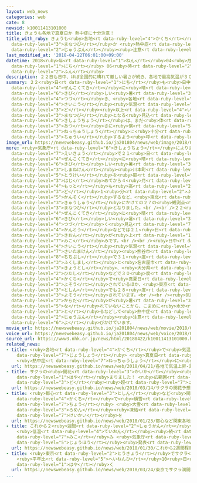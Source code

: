 ```yaml
---
layout: web_news
categories: web
cate: 8
newsid: k10011413101000
title: きょうも各地で真夏日か 熱中症に十分注意！
title_with_ruby: きょうも<ruby>各地<rt data-ruby-level="4">かくち</rt></ruby>で<ruby>真夏日<rt
  data-ruby-level="3">まなつび</rt></ruby>か <ruby>熱中症<rt data-ruby-level="7">ねっちゅうしょう</rt></ruby>に<ruby>十分<rt
  data-ruby-level="2">じゅうぶん</rt></ruby><ruby>注意<rt data-ruby-level="3">ちゅうい</rt></ruby>！
last_modified_at: '2018-04-22T06:01:00+09:00'
datetime: 2018<ruby>年<rt data-ruby-level="1">ねん</rt></ruby>04<ruby>月<rt data-ruby-level="1">がつ</rt></ruby>22<ruby>日<rt
  data-ruby-level="1">にち</rt></ruby> 06<ruby>時<rt data-ruby-level="2">じ</rt></ruby>01<ruby>分<rt
  data-ruby-level="2">ふん</rt></ruby>
description: ２２日も日中、ほぼ全国的に晴れて厳しい暑さが続き、各地で最高気温が３０度以上の真夏日となる見込みです。気象庁は、まだ体が暑さに慣れていないことから熱中症に十分注意するよう呼びかけています。
summary: ２２<ruby>日<rt data-ruby-level="1">にち</rt></ruby>も<ruby>日中<rt data-ruby-level="1">にっちゅう</rt></ruby>、ほぼ<ruby>全国的<rt
  data-ruby-level="4">ぜんこくてき</rt></ruby>に<ruby>晴<rt data-ruby-level="2">は</rt></ruby>れて<ruby>厳<rt
  data-ruby-level="6">きび</rt></ruby>しい<ruby>暑<rt data-ruby-level="3">あつ</rt></ruby>さが<ruby>続<rt
  data-ruby-level="4">つづ</rt></ruby>き、<ruby>各地<rt data-ruby-level="4">かくち</rt></ruby>で<ruby>最高<rt
  data-ruby-level="4">さいこう</rt></ruby><ruby>気温<rt data-ruby-level="3">きおん</rt></ruby>が３０<ruby>度<rt
  data-ruby-level="3">ど</rt></ruby><ruby>以上<rt data-ruby-level="4">いじょう</rt></ruby>の<ruby>真夏日<rt
  data-ruby-level="3">まなつび</rt></ruby>となる<ruby>見込<rt data-ruby-level="7">みこ</rt></ruby>みです。<ruby>気象庁<rt
  data-ruby-level="6">きしょうちょう</rt></ruby>は、まだ<ruby>体<rt data-ruby-level="2">からだ</rt></ruby>が<ruby>暑<rt
  data-ruby-level="3">あつ</rt></ruby>さに<ruby>慣<rt data-ruby-level="5">な</rt></ruby>れていないことから<ruby>熱中症<rt
  data-ruby-level="7">ねっちゅうしょう</rt></ruby>に<ruby>十分<rt data-ruby-level="2">じゅうぶん</rt></ruby><ruby>注意<rt
  data-ruby-level="3">ちゅうい</rt></ruby>するよう<ruby>呼<rt data-ruby-level="6">よ</rt></ruby>びかけています。
image_url: https://newswebeasy.github.io/ja201804/news/web/image/2018/04/22/K10011413101_1804220607_1804220607_01_03.jpg
more: <ruby>気象庁<rt data-ruby-level="6">きしょうちょう</rt></ruby>によりますと、<ruby>高気圧<rt data-ruby-level="5">こうきあつ</rt></ruby>の<ruby>影響<rt
  data-ruby-level="7">えいきょう</rt></ruby>で２１<ruby>日<rt data-ruby-level="1">にち</rt></ruby>は<ruby>全国的<rt
  data-ruby-level="4">ぜんこくてき</rt></ruby>に<ruby>晴<rt data-ruby-level="2">は</rt></ruby>れて<ruby>厳<rt
  data-ruby-level="6">きび</rt></ruby>しい<ruby>暑<rt data-ruby-level="3">あつ</rt></ruby>さとなり、<ruby>島根県<rt
  data-ruby-level="3">しまねけん</rt></ruby><ruby>川本町<rt data-ruby-level="1">かわもとまち</rt></ruby>で<ruby>統計<rt
  data-ruby-level="5">とうけい</rt></ruby>を<ruby>取<rt data-ruby-level="3">と</rt></ruby>り<ruby>始<rt
  data-ruby-level="3">はじ</rt></ruby>めてから４<ruby>月<rt data-ruby-level="1">がつ</rt></ruby>としては<ruby>最<rt
  data-ruby-level="4">もっと</rt></ruby>も<ruby>高<rt data-ruby-level="2">たか</rt></ruby>い３２<ruby>度<rt
  data-ruby-level="3">ど</rt></ruby>１<ruby>分<rt data-ruby-level="2">ふん</rt></ruby>を<ruby>観測<rt
  data-ruby-level="5">かんそく</rt></ruby>するなど、<ruby>東北<rt data-ruby-level="2">とうほく</rt></ruby>から<ruby>九州<rt
  data-ruby-level="3">きゅうしゅう</rt></ruby>にかけての２７の<ruby>観測点<rt data-ruby-level="5">かんそくてん</rt></ruby>で<ruby>真夏日<rt
  data-ruby-level="3">まなつび</rt></ruby>となりました。<br /><br />２２<ruby>日<rt data-ruby-level="1">にち</rt></ruby>もほぼ<ruby>全国的<rt
  data-ruby-level="4">ぜんこくてき</rt></ruby>に<ruby>晴<rt data-ruby-level="2">は</rt></ruby>れて<ruby>厳<rt
  data-ruby-level="6">きび</rt></ruby>しい<ruby>暑<rt data-ruby-level="3">あつ</rt></ruby>さが<ruby>続<rt
  data-ruby-level="4">つづ</rt></ruby>く<ruby>見込<rt data-ruby-level="7">みこ</rt></ruby>みで、<ruby>関東<rt
  data-ruby-level="4">かんとう</rt></ruby>などでは２１<ruby>日<rt data-ruby-level="1">にち</rt></ruby>より<ruby>気温<rt
  data-ruby-level="3">きおん</rt></ruby>が<ruby>上<rt data-ruby-level="1">あ</rt></ruby>がる<ruby>見込<rt
  data-ruby-level="7">みこ</rt></ruby>みです。<br /><br /><ruby>日中<rt data-ruby-level="1">にっちゅう</rt></ruby>の<ruby>最高<rt
  data-ruby-level="4">さいこう</rt></ruby><ruby>気温<rt data-ruby-level="3">きおん</rt></ruby>は、<ruby>埼玉県<rt
  data-ruby-level="7">さいたまけん</rt></ruby><ruby>熊谷市<rt data-ruby-level="8">くまがやし</rt></ruby>と<ruby>秩父市<rt
  data-ruby-level="8">ちちぶし</rt></ruby>で３１<ruby>度<rt data-ruby-level="3">ど</rt></ruby>、<ruby>福島市<rt
  data-ruby-level="3">ふくしまし</rt></ruby>と<ruby>名古屋市<rt data-ruby-level="3">なごやし</rt></ruby>、<ruby>京都市<rt
  data-ruby-level="3">きょうとし</rt></ruby>、<ruby>大分県<rt data-ruby-level="8">おおいたけん</rt></ruby><ruby>日田市<rt
  data-ruby-level="2">ひたし</rt></ruby>などで３０<ruby>度<rt data-ruby-level="3">ど</rt></ruby>と、<ruby>各地<rt
  data-ruby-level="4">かくち</rt></ruby>で<ruby>真夏日<rt data-ruby-level="3">まなつび</rt></ruby>になると<ruby>予想<rt
  data-ruby-level="3">よそう</rt></ruby>されているほか、<ruby>東京<rt data-ruby-level="2">とうきょう</rt></ruby>の<ruby>都心<rt
  data-ruby-level="3">としん</rt></ruby>でも２８<ruby>度<rt data-ruby-level="3">ど</rt></ruby>などと<ruby>予想<rt
  data-ruby-level="3">よそう</rt></ruby>されています。<br /><br /><ruby>気象庁<rt data-ruby-level="6">きしょうちょう</rt></ruby>は、まだ<ruby>体<rt
  data-ruby-level="2">からだ</rt></ruby>が<ruby>暑<rt data-ruby-level="3">あつ</rt></ruby>さに<ruby>慣<rt
  data-ruby-level="5">な</rt></ruby>れていないことから、こまめに<ruby>水分<rt data-ruby-level="2">すいぶん</rt></ruby>を<ruby>取<rt
  data-ruby-level="3">と</rt></ruby>るなどして<ruby>熱中症<rt data-ruby-level="7">ねっちゅうしょう</rt></ruby>に<ruby>十分<rt
  data-ruby-level="2">じゅうぶん</rt></ruby><ruby>注意<rt data-ruby-level="3">ちゅうい</rt></ruby>するよう<ruby>呼<rt
  data-ruby-level="6">よ</rt></ruby>びかけています。
movie_url: https://newswebeasy.github.io/ja201804/news/web/movie/2018/04/22/k10011413101_201804220607_201804220607.mp4
voice_url: https://newswebeasy.github.io/ja201804/news/web/voice/2018/04/22/k10011413101_201804220607_201804220607.mp3
source_url: https://www3.nhk.or.jp/news/html/20180422/k10011413101000.html
related_news:
- title: <ruby>各地<rt data-ruby-level="4">かくち</rt></ruby>で<ruby>気温<rt data-ruby-level="3">きおん</rt></ruby><ruby>上昇<rt
    data-ruby-level="7">じょうしょう</rt></ruby> <ruby>真夏日<rt data-ruby-level="3">まなつび</rt></ruby>のところも
    <ruby>熱中症<rt data-ruby-level="7">ねっちゅうしょう</rt></ruby>に<ruby>注意<rt data-ruby-level="3">ちゅうい</rt></ruby>
  url: https://newswebeasy.github.io/news/web/2018/04/21/各地で気温上昇-真夏日のところも-熱中症に注意
- title: サクラの<ruby>開花<rt data-ruby-level="3">かいか</rt></ruby><ruby>予想<rt data-ruby-level="3">よそう</rt></ruby><ruby>早<rt
    data-ruby-level="1">はや</rt></ruby>まりました！ <ruby>広範囲<rt data-ruby-level="7">こうはんい</rt></ruby>で20<ruby>度<rt
    data-ruby-level="3">ど</rt></ruby><ruby>超<rt data-ruby-level="7">こ</rt></ruby>え
  url: https://newswebeasy.github.io/news/web/2018/03/14/サクラの開花予想早まりました-広範囲で20度超え
- title: <ruby>都心<rt data-ruby-level="3">としん</rt></ruby>など<ruby>関東<rt data-ruby-level="4">かんとう</rt></ruby><ruby>各地<rt
    data-ruby-level="4">かくち</rt></ruby>で<ruby>積雪<rt data-ruby-level="4">せきせつ</rt></ruby>２０センチ<ruby>超<rt
    data-ruby-level="7">ちょう</rt></ruby> <ruby>大雪<rt data-ruby-level="2">おおゆき</rt></ruby>や<ruby>路面<rt
    data-ruby-level="3">ろめん</rt></ruby><ruby>凍結<rt data-ruby-level="7">とうけつ</rt></ruby>に<ruby>警戒<rt
    data-ruby-level="7">けいかい</rt></ruby>を
  url: https://newswebeasy.github.io/news/web/2018/01/23/都心など関東各地で積雪20センチ超-大雪や路面凍結に警戒を
- title: これから２<ruby>週間<rt data-ruby-level="2">しゅうかん</rt></ruby><ruby>程度<rt data-ruby-level="5">ていど</rt></ruby>
    <ruby>低温<rt data-ruby-level="4">ていおん</rt></ruby><ruby>続<rt data-ruby-level="4">つづ</rt></ruby>く<ruby>見込<rt
    data-ruby-level="7">みこ</rt></ruby>み <ruby>気象庁<rt data-ruby-level="6">きしょうちょう</rt></ruby>が<ruby>情報<rt
    data-ruby-level="5">じょうほう</rt></ruby><ruby>発表<rt data-ruby-level="3">はっぴょう</rt></ruby>
  url: https://newswebeasy.github.io/news/web/2018/01/30/これから2週間程度-低温続く見込み-気象庁が情報発表
- title: <ruby>東京<rt data-ruby-level="2">とうきょう</rt></ruby>でサクラ<ruby>満開<rt data-ruby-level="4">まんかい</rt></ruby>
    <ruby>平年比<rt data-ruby-level="5">へいねんひ</rt></ruby>10<ruby>日<rt data-ruby-level="1">にち</rt></ruby><ruby>早<rt
    data-ruby-level="1">はや</rt></ruby>く
  url: https://newswebeasy.github.io/news/web/2018/03/24/東京でサクラ満開-平年比10日早く
...
```

